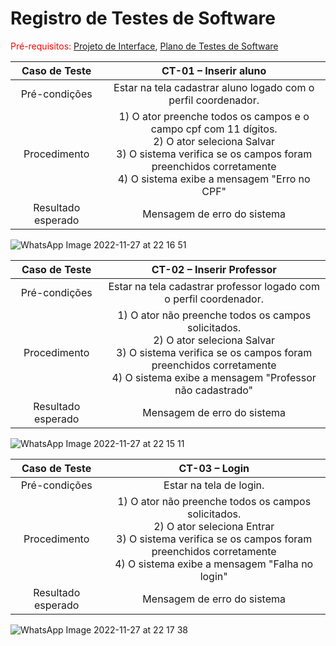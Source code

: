 # Registro de Testes de Software

<span style="color:red">Pré-requisitos: <a href="3-Projeto de Interface.md"> Projeto de Interface</a></span>, <a href="8-Plano de Testes de Software.md"> Plano de Testes de Software</a>

| **Caso de Teste** 	| **CT-01 – Inserir aluno** 	|
|:---:	|:---:	|
|	Pré-condições 	| Estar na tela cadastrar aluno logado com o perfil coordenador. |
| Procedimento  	| 1) O ator preenche todos os campos e o campo cpf com 11 dígitos. <br> 2) O ator seleciona Salvar <br> 3) O sistema verifica se os campos foram preenchidos corretamente <br> 4) O sistema exibe a mensagem "Erro no CPF"
| Resultado esperado| Mensagem de erro do sistema |
![WhatsApp Image 2022-11-27 at 22 16 51](https://user-images.githubusercontent.com/103431797/204179377-3bb7eb3c-f09a-4a9b-b661-13294a765406.jpeg)

| **Caso de Teste** 	| **CT-02 – Inserir Professor** 	|
|:---:	|:---:	|
|	Pré-condições 	| Estar na tela cadastrar professor logado com o perfil coordenador. |
| Procedimento  	| 1) O ator não preenche todos os campos solicitados. <br> 2) O ator seleciona Salvar <br> 3) O sistema verifica se os campos foram preenchidos corretamente <br> 4) O sistema exibe a mensagem "Professor não cadastrado"
| Resultado esperado| Mensagem de erro do sistema |
![WhatsApp Image 2022-11-27 at 22 15 11](https://user-images.githubusercontent.com/103431797/204179583-3bfde308-43dc-41c8-8bbf-48fd5a425d8a.jpeg)

| **Caso de Teste** 	| **CT-03 – Login** 	|
|:---:	|:---:	|
|	Pré-condições 	| Estar na tela de login. |
| Procedimento  	| 1) O ator não preenche todos os campos solicitados. <br> 2) O ator seleciona Entrar <br> 3) O sistema verifica se os campos foram preenchidos corretamente <br> 4) O sistema exibe a mensagem "Falha no login"
| Resultado esperado| Mensagem de erro do sistema |
![WhatsApp Image 2022-11-27 at 22 17 38](https://user-images.githubusercontent.com/103431797/204179587-40ea8dbf-7f15-457b-9966-71fcbcbacb8c.jpeg)





